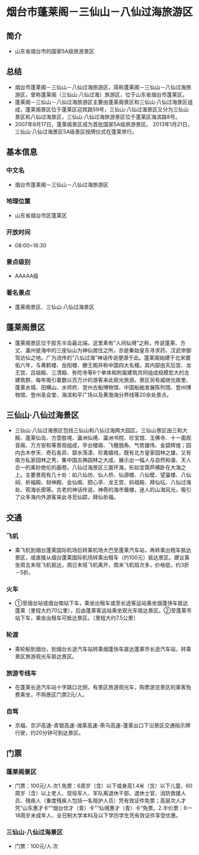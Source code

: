 # 烟台市蓬莱阁－三仙山－八仙过海旅游区
## 简介
- 山东省烟台市的国家5A级旅游景区
## 总结
- 烟台市蓬莱阁－三仙山－八仙过海旅游区，简称蓬莱阁－三仙山－八仙过海旅游区，曾称蓬莱阁（三仙山·八仙过海）旅游区，位于山东省烟台市蓬莱区。 
- 蓬莱阁－三仙山－八仙过海旅游区主要由蓬莱阁景区和三仙山·八仙过海景区组成，蓬莱阁景区位于蓬莱区迎宾路59号，三仙山·八仙过海景区又分为三仙山景区和八仙过海景区，三仙山·八仙过海旅游景区位于蓬莱区海滨路8号。  
- 2007年8月17日，蓬莱阁景区成为首批国家5A级旅游景区。  2013年1月21日，三仙山·八仙过海景区5A级景区授牌仪式在蓬莱举行。
## 基本信息
### 中文名
- 烟台市蓬莱阁－三仙山－八仙过海旅游区
### 地理位置
- 山东省烟台市区蓬莱区
### 开放时间
- 08:00~16:30
### 景点级别
- AAAAA级
### 著名景点
- 蓬莱阁景区、三仙山·八仙过海景区
## 蓬莱阁景区
- 蓬莱阁景区位于胶东半岛最北端，这里素有“人间仙境”之称，传说蓬莱、方丈、瀛州是海中的三座仙山为神仙居住之所，亦是秦始皇东寻求药、汉武帝御驾访仙之地。广为流传的“八仙过海”神话传说便源于此。蓬莱阁始建于北宋嘉佑六年，与黄鹤楼、岳阳楼、滕王阁并称中国四大名楼。其内部由天后宫、龙王宫、吕祖殿、三清殿、弥陀寺等6个单体和附属建筑共同组成规模宏大的古建筑群，每年吸引着数以百万计的游客来此观光旅游。景区另有戚继光故里、蓬莱水城、田横山、水师府、登州古船博物馆、中国船舶发展陈列馆、登州博物馆、登州圣会堂、海滨和平广场以及黄渤海分界线等20余处景点。
## 三仙山·八仙过海景区
- 三仙山·八仙过海景区包括三仙山和八仙过海两大园区。三仙山景区由三和大殿、蓬莱仙岛、方壶胜境、瀛洲仙境、瀛洲书院、珍宝馆、玉佛寺、十一面观音阁、万方安和等景观组成，亭台楼阁、飞檐翘角、气势雄伟、金碧辉煌；园内古木参天、奇石各异、碧水荡漾、珍禽嬉戏，既有北方皇家园林之雄，又有南方私家园林之秀，集中国古典园林之大成，展示出一幅人与自然和谐、天人合一的美妙绝伦的画卷。八仙过海景区三面环海，形如宝葫芦横卧在大海之上。主要景观有几十处：如八仙坊、仙人桥、仙源楼、八仙壁、望瀛楼、八仙祠、祈福殿、财神殿、会仙阁、颐心亭、龙王宫、妈祖殿、拜仙坛、八仙过海处、观海长廊等。古老的神话传说，神奇的海市蜃楼，迷人的山海风光，吸引了众多海内外游客来此寻觅仙踪，拜仙祈福。
## 交通
### 飞机
- 乘飞机到烟台蓬莱国际机场后转乘机场大巴至蓬莱汽车站，再转乘出租车抵达景区，或直接从烟台蓬莱国际机场转乘出租车（约100元）抵达景区。建议乘坐周五末班飞机抵达，周日末班飞机离开，周末飞机班次多，价格低，约3折－5折。
### 火车
- ①至烟台站或烟台南站下车，乘坐出租车或至长途客运站乘坐烟蓬快车抵达蓬莱（里程大约70公里），后由蓬莱客运站乘坐观光车抵达景区。②至蓬莱市站下车，乘坐出租车可抵达景区。（里程大约7.5公里）
### 轮渡
- 乘轮船到烟台，到烟台长途汽车站转乘烟蓬快车直达蓬莱市长途汽车站，转乘景区旅游观光车抵达景区。
### 旅游专线车
- 在蓬莱长途汽车站十字路口北侧，有景区旅游观光车，购票游览景区的乘客免费乘坐，不购景区门票2元/人。
### 自驾
- 京福、京沪高速-青银高速-潍莱高速-荣乌高速-蓬莱出口下沿景区交通指示牌行驶，约20分钟可到达景区。
## 门票
### 蓬莱阁景区
- 门票：100元/人∙次1.免票：6周岁（含）以下或身高1.4米（含）以下儿童、60周岁（含）以上老人、现役军人、军队离退休干部、退休士官、消防救援人员、残疾人（重度残疾人包括一名陪护人员）凭有效证件免票；高层次人才凭“山东惠才卡”“烟台优才（青）卡”“仙境惠才（青）卡”免票。2.半价票：6—18周岁未成年人、全日制大学本科及以下学历学生凭有效证件享受优惠。
### 三仙山·八仙过海景区
- 门票：100元/人∙次
